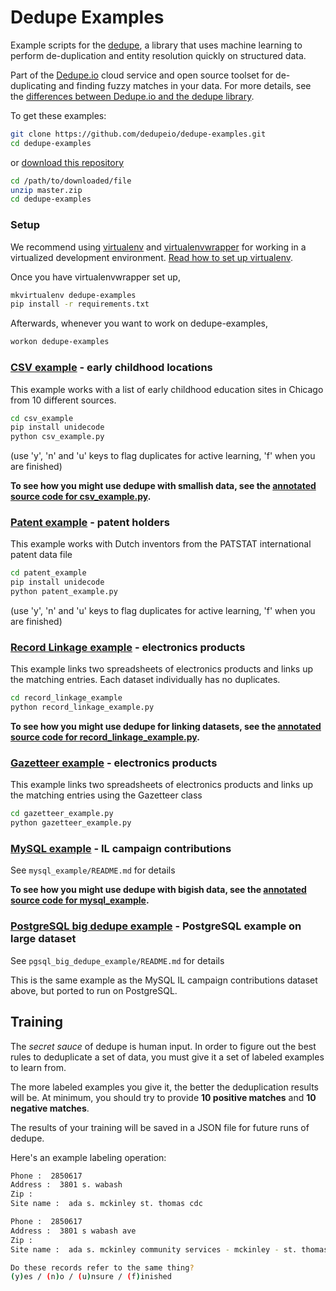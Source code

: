 # Dedupe Examples

Example scripts for the [dedupe](https://github.com/dedupeio/dedupe), a library that uses machine learning to perform de-duplication and entity resolution quickly on structured data.

Part of the [Dedupe.io](https://dedupe.io/) cloud service and open source toolset for de-duplicating and finding fuzzy matches in your data. For more details, see the [differences between Dedupe.io and the dedupe library](https://dedupe.io/documentation/should-i-use-dedupeio-or-the-dedupe-python-library.html).

To get these examples:
```bash
git clone https://github.com/dedupeio/dedupe-examples.git
cd dedupe-examples
```

or [download this repository](https://github.com/dedupeio/dedupe-examples/archive/master.zip)

```bash
cd /path/to/downloaded/file
unzip master.zip
cd dedupe-examples
```

### Setup
We recommend using [virtualenv](http://virtualenv.readthedocs.io/en/stable/) and [virtualenvwrapper](http://virtualenvwrapper.readthedocs.org/en/latest/install.html) for working in a virtualized development environment. [Read how to set up virtualenv](http://docs.python-guide.org/en/latest/dev/virtualenvs/).

Once you have virtualenvwrapper set up,

```bash
mkvirtualenv dedupe-examples
pip install -r requirements.txt
```

Afterwards, whenever you want to work on dedupe-examples,

```bash
workon dedupe-examples
```

### [CSV example](https://dedupeio.github.io/dedupe-examples/docs/csv_example.html) - early childhood locations

This example works with a list of early childhood education sites in Chicago from 10 different sources.

```bash
cd csv_example
pip install unidecode
python csv_example.py
```
  (use 'y', 'n' and 'u' keys to flag duplicates for active learning, 'f' when you are finished)

**To see how you might use dedupe with smallish data, see the [annotated source code for csv_example.py](https://dedupeio.github.io/dedupe-examples/docs/csv_example.html).**

### [Patent example](https://dedupeio.github.io/dedupe-examples/docs/patent_example.html) -  patent holders

This example works with Dutch inventors from the PATSTAT international patent data file

```bash
cd patent_example
pip install unidecode
python patent_example.py
```
  (use 'y', 'n' and 'u' keys to flag duplicates for active learning, 'f' when you are finished)

### [Record Linkage example](https://dedupeio.github.io/dedupe-examples/docs/record_linkage_example.html) -  electronics products
This example links two spreadsheets of electronics products and links up the matching entries. Each dataset individually has no duplicates.

```bash
cd record_linkage_example
python record_linkage_example.py
```

**To see how you might use dedupe for linking datasets, see the [annotated source code for record_linkage_example.py](https://dedupeio.github.io/dedupe-examples/docs/record_linkage_example.html).**

### [Gazetteer example](https://dedupeio.github.io/dedupe-examples/docs/gazetteer_example.html) -  electronics products
This example links two spreadsheets of electronics products and links up the matching entries using the Gazetteer class

```bash
cd gazetteer_example.py
python gazetteer_example.py
```


### [MySQL example](https://dedupeio.github.io/dedupe-examples/docs/mysql_example.html) - IL campaign contributions

See `mysql_example/README.md` for details

**To see how you might use dedupe with bigish data, see the [annotated source code for mysql_example](https://dedupeio.github.io/dedupe-examples/docs/mysql_example.html).**


### [PostgreSQL big dedupe example](https://dedupeio.github.io/dedupe-examples/docs/pgsql_big_dedupe_example.html) - PostgreSQL example on large dataset

See `pgsql_big_dedupe_example/README.md` for details

This is the same example as the MySQL IL campaign contributions dataset above, but ported to run on PostgreSQL.


## Training

The _secret sauce_ of dedupe is human input. In order to figure out the best rules to deduplicate a set of data, you must give it a set of labeled examples to learn from.

The more labeled examples you give it, the better the deduplication results will be. At minimum, you should try to provide __10 positive matches__ and __10 negative matches__.

The results of your training will be saved in a JSON file for future runs of dedupe.

Here's an example labeling operation:

```bash
Phone :  2850617
Address :  3801 s. wabash
Zip :
Site name :  ada s. mckinley st. thomas cdc

Phone :  2850617
Address :  3801 s wabash ave
Zip :
Site name :  ada s. mckinley community services - mckinley - st. thomas

Do these records refer to the same thing?
(y)es / (n)o / (u)nsure / (f)inished
```
